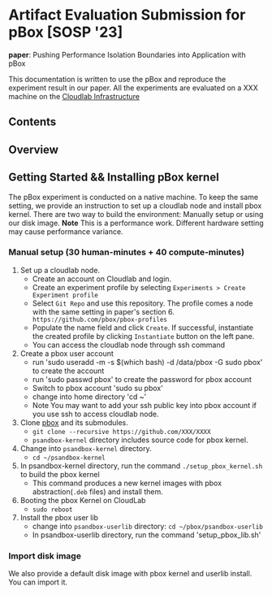 # Artifact Evaluation Submission for pBox [SOSP '23]

**paper**: Pushing Performance Isolation Boundaries into Application with pBox

This documentation is written to use the pBox and reproduce the experiment result in our paper. All the experiments are evaluated on a XXX machine on the [Cloudlab Infrastructure](https://www.clemson.cloudlab.us/portal/show-nodetype.php?type=c6420)

## Contents

## Overview

## Getting Started && Installing pBox kernel 

The pBox experiment is conducted on a native machine. To keep the same setting, we provide an instruction to set up a cloudlab node and install pbox kernel. There are two way to build the environment: Manually setup or using our disk image. **Note** This is a performance work. Different hardware setting may cause performance variance.

### Manual setup (30 human-minutes + 40 compute-minutes)
1. Set up a cloudlab node.
    * Create an account on Cloudlab and login.
    * Create an experiment profile by selecting `Experiments > Create Experiment profile`
    * Select `Git Repo` and use this repository. The profile comes a node with the same setting in paper's section 6.
    ``` https://github.com/pbox/pbox-profiles```
   * Populate the name field and click `Create`. If successful, instantiate the created profile by clicking `Instantiate` button on the left pane.
   * You can access the cloudlab node through ssh command
1. Create a pbox user account
     * run 'sudo useradd -m -s $(which bash) -d /data/pbox -G sudo pbox' to create the account
     * run 'sudo passwd pbox' to create the password for pbox account
     * Switch to pbox account 'sudo su pbox'
     * change into home directory 'cd ~'
     * Note You may want to add your ssh public key into pbox account if you use ssh to access cloudlab node.
1. Clone [pbox](https://github.com/XXX/XXXX) and its submodules.
    * `git clone --recursive https://github.com/XXX/XXXX`
    * `psandbox-kernel` directory includes source code for pbox kernel.
1. Change into `psandbox-kernel` directory.
    * `cd ~/psandbox-kernel`
1. In psandbox-kernel directory, run the command `./setup_pbox_kernel.sh` to build the pbox kernel
   * This command produces a new kernel images with pbox abstraction(`.deb` files) and install them.
1. Booting the pbox Kernel on CloudLab
   * `sudo reboot`
1. Install the pbox user lib
   * change into `psandbox-userlib` directory: `cd ~/pbox/psandbox-userlib`
   * In psandbox-userlib directory, run the command 'setup_pbox_lib.sh'

### Import disk image

We also provide a default disk image with pbox kernel and userlib install. You can import it.

	